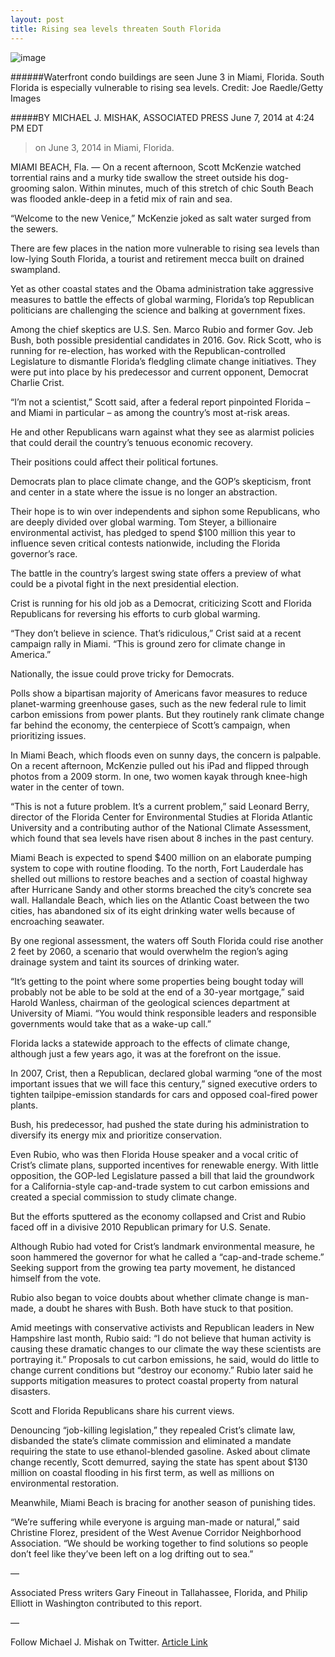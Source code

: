 ```yaml
---
layout: post
title: Rising sea levels threaten South Florida
---
```




![image](http://www.pbs.org/newshour/wp-content/uploads/2014/06/495454545-1024x631.jpg)

######Waterfront condo buildings are seen June 3 in Miami, Florida. South Florida is especially vulnerable to rising sea levels. Credit: Joe Raedle/Getty Images


#####BY MICHAEL J. MISHAK, ASSOCIATED PRESS  June 7, 2014 at 4:24 PM EDT
> on June 3, 2014 in Miami, Florida.


MIAMI BEACH, Fla. — On a recent afternoon, Scott McKenzie watched torrential rains and a murky tide swallow the street outside his dog-grooming salon. Within minutes, much of this stretch of chic South Beach was flooded ankle-deep in a fetid mix of rain and sea.

“Welcome to the new Venice,” McKenzie joked as salt water surged from the sewers.

There are few places in the nation more vulnerable to rising sea levels than low-lying South Florida, a tourist and retirement mecca built on drained swampland.

Yet as other coastal states and the Obama administration take aggressive measures to battle the effects of global warming, Florida’s top Republican politicians are challenging the science and balking at government fixes.

Among the chief skeptics are U.S. Sen. Marco Rubio and former Gov. Jeb Bush, both possible presidential candidates in 2016. Gov. Rick Scott, who is running for re-election, has worked with the Republican-controlled Legislature to dismantle Florida’s fledgling climate change initiatives. They were put into place by his predecessor and current opponent, Democrat Charlie Crist.

“I’m not a scientist,” Scott said, after a federal report pinpointed Florida – and Miami in particular – as among the country’s most at-risk areas.

He and other Republicans warn against what they see as alarmist policies that could derail the country’s tenuous economic recovery.

Their positions could affect their political fortunes.

Democrats plan to place climate change, and the GOP’s skepticism, front and center in a state where the issue is no longer an abstraction.

Their hope is to win over independents and siphon some Republicans, who are deeply divided over global warming. Tom Steyer, a billionaire environmental activist, has pledged to spend $100 million this year to influence seven critical contests nationwide, including the Florida governor’s race.

The battle in the country’s largest swing state offers a preview of what could be a pivotal fight in the next presidential election.

Crist is running for his old job as a Democrat, criticizing Scott and Florida Republicans for reversing his efforts to curb global warming.

“They don’t believe in science. That’s ridiculous,” Crist said at a recent campaign rally in Miami. “This is ground zero for climate change in America.”

Nationally, the issue could prove tricky for Democrats.

Polls show a bipartisan majority of Americans favor measures to reduce planet-warming greenhouse gases, such as the new federal rule to limit carbon emissions from power plants. But they routinely rank climate change far behind the economy, the centerpiece of Scott’s campaign, when prioritizing issues.

In Miami Beach, which floods even on sunny days, the concern is palpable. On a recent afternoon, McKenzie pulled out his iPad and flipped through photos from a 2009 storm. In one, two women kayak through knee-high water in the center of town.

“This is not a future problem. It’s a current problem,” said Leonard Berry, director of the Florida Center for Environmental Studies at Florida Atlantic University and a contributing author of the National Climate Assessment, which found that sea levels have risen about 8 inches in the past century.

Miami Beach is expected to spend $400 million on an elaborate pumping system to cope with routine flooding. To the north, Fort Lauderdale has shelled out millions to restore beaches and a section of coastal highway after Hurricane Sandy and other storms breached the city’s concrete sea wall. Hallandale Beach, which lies on the Atlantic Coast between the two cities, has abandoned six of its eight drinking water wells because of encroaching seawater.

By one regional assessment, the waters off South Florida could rise another 2 feet by 2060, a scenario that would overwhelm the region’s aging drainage system and taint its sources of drinking water.

“It’s getting to the point where some properties being bought today will probably not be able to be sold at the end of a 30-year mortgage,” said Harold Wanless, chairman of the geological sciences department at University of Miami. “You would think responsible leaders and responsible governments would take that as a wake-up call.”

Florida lacks a statewide approach to the effects of climate change, although just a few years ago, it was at the forefront on the issue.

In 2007, Crist, then a Republican, declared global warming “one of the most important issues that we will face this century,” signed executive orders to tighten tailpipe-emission standards for cars and opposed coal-fired power plants.

Bush, his predecessor, had pushed the state during his administration to diversify its energy mix and prioritize conservation.

Even Rubio, who was then Florida House speaker and a vocal critic of Crist’s climate plans, supported incentives for renewable energy. With little opposition, the GOP-led Legislature passed a bill that laid the groundwork for a California-style cap-and-trade system to cut carbon emissions and created a special commission to study climate change.

But the efforts sputtered as the economy collapsed and Crist and Rubio faced off in a divisive 2010 Republican primary for U.S. Senate.

Although Rubio had voted for Crist’s landmark environmental measure, he soon hammered the governor for what he called a “cap-and-trade scheme.” Seeking support from the growing tea party movement, he distanced himself from the vote.

Rubio also began to voice doubts about whether climate change is man-made, a doubt he shares with Bush. Both have stuck to that position.

Amid meetings with conservative activists and Republican leaders in New Hampshire last month, Rubio said: “I do not believe that human activity is causing these dramatic changes to our climate the way these scientists are portraying it.” Proposals to cut carbon emissions, he said, would do little to change current conditions but “destroy our economy.” Rubio later said he supports mitigation measures to protect coastal property from natural disasters.

Scott and Florida Republicans share his current views.

Denouncing “job-killing legislation,” they repealed Crist’s climate law, disbanded the state’s climate commission and eliminated a mandate requiring the state to use ethanol-blended gasoline. Asked about climate change recently, Scott demurred, saying the state has spent about $130 million on coastal flooding in his first term, as well as millions on environmental restoration.

Meanwhile, Miami Beach is bracing for another season of punishing tides.

“We’re suffering while everyone is arguing man-made or natural,” said Christine Florez, president of the West Avenue Corridor Neighborhood Association. “We should be working together to find solutions so people don’t feel like they’ve been left on a log drifting out to sea.”

—

Associated Press writers Gary Fineout in Tallahassee, Florida, and Philip Elliott in Washington contributed to this report.

—

Follow Michael J. Mishak on Twitter.
[Article Link]( http://www.pbs.org/newshour/rundown/south-florida-especially-vulnerable-rising-sea-levels/)
